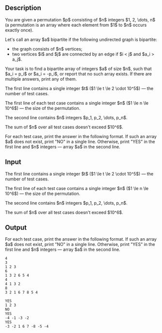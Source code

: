 ## Description

<div><p>You are given a permutation $p$ consisting of $n$ integers $1, 2, \dots, n$ (a permutation is an array where each element from $1$ to $n$ occurs exactly once).</p><p>Let's call an array $a$ <span class="tex-font-style-it">bipartite</span> if the following undirected graph is bipartite:</p><ul> <li> the graph consists of $n$ vertices; </li><li> two vertices $i$ and $j$ are connected by an edge if $i &lt; j$ and $a_i &gt; a_j$. </li></ul><p>Your task is to find a <span class="tex-font-style-it">bipartite</span> array of integers $a$ of size $n$, such that $a_i = p_i$ or $a_i = -p_i$, or report that no such array exists. If there are multiple answers, print any of them.</p></div><div class="input-specification"><p>The first line contains a single integer $t$ ($1 \le t \le 2 \cdot 10^5$)&nbsp;— the number of test cases.</p><p>The first line of each test case contains a single integer $n$ ($1 \le n \le 10^6$)&nbsp;— the size of the permutation.</p><p>The second line contains $n$ integers $p_1, p_2, \dots, p_n$.</p><p>The sum of $n$ over all test cases doesn't exceed $10^6$.</p></div><div class="output-specification"><p>For each test case, print the answer in the following format. If such an array $a$ does not exist, print "<span class="tex-font-style-tt">NO</span>" in a single line. Otherwise, print "<span class="tex-font-style-tt">YES</span>" in the first line and $n$ integers&nbsp;— array $a$ in the second line.</p></div>

## Input

<p>The first line contains a single integer $t$ ($1 \le t \le 2 \cdot 10^5$)&nbsp;— the number of test cases.</p><p>The first line of each test case contains a single integer $n$ ($1 \le n \le 10^6$)&nbsp;— the size of the permutation.</p><p>The second line contains $n$ integers $p_1, p_2, \dots, p_n$.</p><p>The sum of $n$ over all test cases doesn't exceed $10^6$.</p>

## Output

<p>For each test case, print the answer in the following format. If such an array $a$ does not exist, print "<span class="tex-font-style-tt">NO</span>" in a single line. Otherwise, print "<span class="tex-font-style-tt">YES</span>" in the first line and $n$ integers&nbsp;— array $a$ in the second line.</p>





```input1
4
3
1 2 3
6
1 3 2 6 5 4
4
4 1 3 2
8
3 2 1 6 7 8 5 4
```




```output1
YES
1 2 3
NO
YES
-4 -1 -3 -2
YES
-3 -2 1 6 7 -8 -5 -4
```


